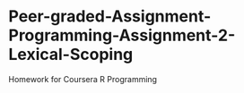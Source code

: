 # Peer-graded-Assignment-Programming-Assignment-2-Lexical-Scoping
Homework for Coursera R Programming
